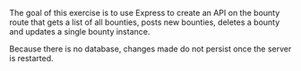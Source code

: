 The goal of this exercise is to use Express to create an API on the bounty route that gets a list of all bounties, posts new bounties, deletes a bounty and updates a single bounty instance.

Because there is no database, changes made do not persist once the server is restarted.